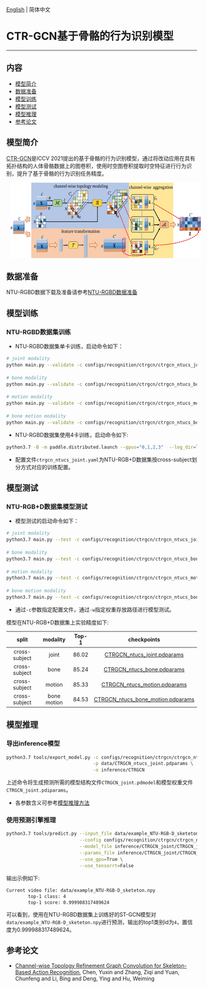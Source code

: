 [English](../../../en/model_zoo/recognition/ctrgcn.md)  | 简体中文

# CTR-GCN基于骨骼的行为识别模型

---
## 内容

- [模型简介](#模型简介)
- [数据准备](#数据准备)
- [模型训练](#模型训练)
- [模型测试](#模型测试)
- [模型推理](#模型推理)
- [参考论文](#参考论文)


## 模型简介

[CTR-GCN](https://github.com/Uason-Chen/CTR-GCN.git)是ICCV 2021提出的基于骨骼的行为识别模型，通过将改动应用在具有拓扑结构的人体骨骼数据上的图卷积，使用时空图卷积提取时空特征进行行为识别，提升了基于骨骼的行为识别任务精度。

<div align="center">
<img src="../../../images/ctrgcn.jpg" height=200 width=950 hspace='10'/> <br />
</div>


## 数据准备

NTU-RGBD数据下载及准备请参考[NTU-RGBD数据准备](../../dataset/ntu-rgbd.md)


## 模型训练

### NTU-RGBD数据集训练

- NTU-RGBD数据集单卡训练，启动命令如下：

```bash
# joint modality
python main.py --validate -c configs/recognition/ctrgcn/ctrgcn_ntucs_joint.yaml --seed 1

# bone modality
python main.py --validate -c configs/recognition/ctrgcn/ctrgcn_ntucs_bone.yaml --seed 1

# motion modality
python main.py --validate -c configs/recognition/ctrgcn/ctrgcn_ntucs_motion.yaml --seed 1

# bone motion modality
python main.py --validate -c configs/recognition/ctrgcn/ctrgcn_ntucs_bone_motion.yaml --seed 1
```

- NTU-RGBD数据集使用4卡训练，启动命令如下:

```bash
python3.7 -B -m paddle.distributed.launch --gpus="0,1,2,3"  --log_dir=log_ctrgcn  main.py  --validate -c configs/recognition/ctrgcn/ctrgcn_ntucs_joint.yaml
```

- 配置文件`ctrgcn_ntucs_joint.yaml`为NTU-RGB+D数据集按cross-subject划分方式对应的训练配置。


## 模型测试

### NTU-RGB+D数据集模型测试

- 模型测试的启动命令如下：

```bash
# joint modality
python3.7 main.py --test -c configs/recognition/ctrgcn/ctrgcn_ntucs_joint.yaml -w data/CTRGCN_ntucs_joint.pdparams

# bone modality
python3.7 main.py --test -c configs/recognition/ctrgcn/ctrgcn_ntucs_bone.yaml -w data/CTRGCN_ntucs_bone.pdparams

# motion modality
python3.7 main.py --test -c configs/recognition/ctrgcn/ctrgcn_ntucs_motion.yaml -w data/CTRGCN_ntucs_motion.pdparams

# bone motion modality
python3.7 main.py --test -c configs/recognition/ctrgcn/ctrgcn_ntucs_bone_motion.yaml -w data/CTRGCN_ntucs_bone_motion.pdparams
```

- 通过`-c`参数指定配置文件，通过`-w`指定权重存放路径进行模型测试。

模型在NTU-RGB+D数据集上实验精度如下:

| split | modality | Top-1 | checkpoints |
| :----: | :----: | :----: | :----: |
| cross-subject | joint | 86.02 | [CTRGCN_ntucs_joint.pdparams](https://videotag.bj.bcebos.com/PaddleVideo-release2.2/CTRGCN_ntucs_joint.pdparams) |
| cross-subject | bone | 85.24 | [CTRGCN_ntucs_bone.pdparams](https://videotag.bj.bcebos.com/PaddleVideo-release2.2/CTRGCN_ntucs_bone.pdparams) |
| cross-subject | motion | 85.33 | [CTRGCN_ntucs_motion.pdparams](https://videotag.bj.bcebos.com/PaddleVideo-release2.2/CTRGCN_ntucs_motion.pdparams) |
| cross-subject | bone motion | 84.53 | [CTRGCN_ntucs_bone_motion.pdparams](https://videotag.bj.bcebos.com/PaddleVideo-release2.2/CTRGCN_ntucs_bone_motion.pdparams) |





## 模型推理

### 导出inference模型

```bash
python3.7 tools/export_model.py -c configs/recognition/ctrgcn/ctrgcn_ntucs_joint.yaml \
                                -p data/CTRGCN_ntucs_joint.pdparams \
                                -o inference/CTRGCN
```

上述命令将生成预测所需的模型结构文件`CTRGCN_joint.pdmodel`和模型权重文件`CTRGCN_joint.pdiparams`。

- 各参数含义可参考[模型推理方法](https://github.com/PaddlePaddle/PaddleVideo/blob/release/2.0/docs/zh-CN/start.md#2-%E6%A8%A1%E5%9E%8B%E6%8E%A8%E7%90%86)

### 使用预测引擎推理

```bash
python3.7 tools/predict.py --input_file data/example_NTU-RGB-D_sketeton.npy \
                           --config configs/recognition/ctrgcn/ctrgcn_ntucs_joint.yaml \
                           --model_file inference/CTRGCN_joint/CTRGCN_joint.pdmodel \
                           --params_file inference/CTRGCN_joint/CTRGCN_joint.pdiparams \
                           --use_gpu=True \
                           --use_tensorrt=False
```

输出示例如下:

```
Current video file: data/example_NTU-RGB-D_sketeton.npy
        top-1 class: 4
        top-1 score: 0.999988317489624
```

可以看到，使用在NTU-RGBD数据集上训练好的ST-GCN模型对`data/example_NTU-RGB-D_sketeton.npy`进行预测，输出的top1类别id为`4`，置信度为0.999988317489624。


## 参考论文

- [Channel-wise Topology Refinement Graph Convolution for Skeleton-Based Action Recognition](https://arxiv.org/abs/2107.12213), Chen, Yuxin and Zhang, Ziqi and Yuan, Chunfeng and Li, Bing and Deng, Ying and Hu, Weiming
